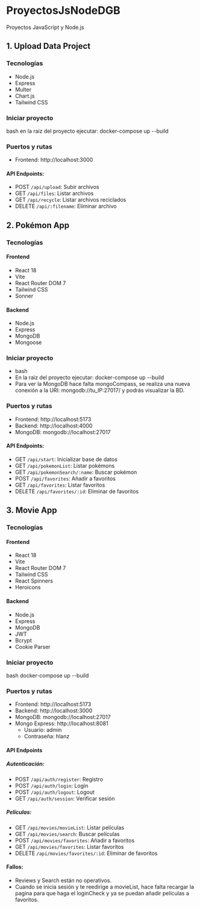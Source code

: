 # ProyectosJsNodeDGB
Proyectos JavaScript y Node.js

## 1. Upload Data Project

### Tecnologías
- Node.js
- Express 
- Multer
- Chart.js
- Tailwind CSS

### Iniciar proyecto

bash
en la raiz del proyecto ejecutar: docker-compose up --build

### Puertos y rutas
- Frontend: http://localhost:3000

#### API Endpoints:
- POST `/api/upload`: Subir archivos
- GET `/api/files`: Listar archivos  
- GET `/api/recycle`: Listar archivos reciclados
- DELETE `/api/:filename`: Eliminar archivo

## 2. Pokémon App

### Tecnologías

#### Frontend
- React 18
- Vite
- React Router DOM 7
- Tailwind CSS
- Sonner

#### Backend
- Node.js
- Express
- MongoDB
- Mongoose

### Iniciar proyecto

- bash
- En la raiz del proyecto ejecutar: docker-compose up --build
- Para ver la MongoDB hace falta mongoCompass, se realiza una nueva conexión a la URI: mongodb://tu_IP:27017/ y podrás visualizar la BD.

### Puertos y rutas
- Frontend: http://localhost:5173
- Backend: http://localhost:4000
- MongoDB: mongodb://localhost:27017

#### API Endpoints:
- GET `/api/start`: Inicializar base de datos
- GET `/api/pokemonList`: Listar pokémons
- GET `/api/pokemonSearch/:name`: Buscar pokémon
- POST `/api/favorites`: Añadir a favoritos
- GET `/api/favorites`: Listar favoritos
- DELETE `/api/favorites/:id`: Eliminar de favoritos

## 3. Movie App

### Tecnologías

#### Frontend
- React 18
- Vite
- React Router DOM 7
- Tailwind CSS
- React Spinners
- Heroicons

#### Backend
- Node.js
- Express
- MongoDB
- JWT
- Bcrypt
- Cookie Parser

### Iniciar proyecto

bash
docker-compose up --build

### Puertos y rutas
- Frontend: http://localhost:5173
- Backend: http://localhost:3000
- MongoDB: mongodb://localhost:27017
- Mongo Express: http://localhost:8081
  - Usuario: admin
  - Contraseña: hlanz

#### API Endpoints

##### Autenticación:
- POST `/api/auth/register`: Registro
- POST `/api/auth/login`: Login
- POST `/api/auth/logout`: Logout
- GET `/api/auth/session`: Verificar sesión

##### Películas:
- GET `/api/movies/movieList`: Listar películas
- GET `/api/movies/search`: Buscar películas
- POST `/api/movies/favorites`: Añadir a favoritos
- GET `/api/movies/favorites`: Listar favoritos
- DELETE `/api/movies/favorites/:id`: Eliminar de favoritos

#### Fallos:
- Reviews y Search están no operativos.
- Cuando se inicia sesión y te reedirige a movieList, hace falta recargar la pagina para que haga el loginCheck y ya se puedan añadir películas a favoritos.
